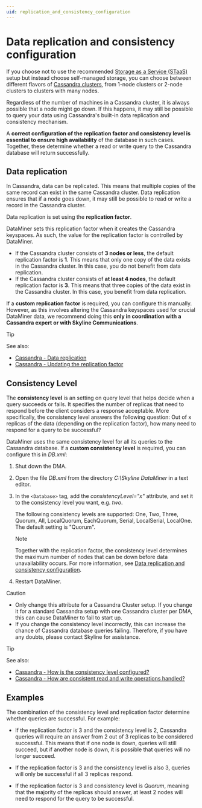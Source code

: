 ```yaml
---
uid: replication_and_consistency_configuration
---
```


# Data replication and consistency configuration

If you choose not to use the recommended [Storage as a Service (STaaS)](xref:STaaS) setup but instead choose self-managed storage, you can choose between different flavors of [Cassandra clusters](xref:Migrating_the_general_database_to_a_DMS_Cassandra_cluster), from 1-node clusters or 2-node clusters to clusters with many nodes.

Regardless of the number of machines in a Cassandra cluster, it is always possible that a node might go down. If this happens, it may still be possible to query your data using Cassandra's built-in data replication and consistency mechanism.

A **correct configuration of the replication factor and consistency level is essential to ensure high availability** of the database in such cases. Together, these determine whether a read or write query to the Cassandra database will return successfully.

## Data replication

In Cassandra, data can be replicated. This means that multiple copies of the same record can exist in the same Cassandra cluster. Data replication ensures that if a node goes down, it may still be possible to read or write a record in the Cassandra cluster.

Data replication is set using the **replication factor**.

DataMiner sets this replication factor when it creates the Cassandra keyspaces. As such, the value for the replication factor is controlled by DataMiner.

- If the Cassandra cluster consists of **3 nodes or less**, the default replication factor is **1**. This means that only one copy of the data exists in the Cassandra cluster. In this case, you do not benefit from data replication.
- If the Cassandra cluster consists of **at least 4 nodes**, the default replication factor is **3**. This means that three copies of the data exist in the Cassandra cluster. In this case, you benefit from data replication.

If a **custom replication factor** is required, you can configure this manually. However, as this involves altering the Cassandra keyspaces used for crucial DataMiner data, we recommend doing this **only in coordination with a Cassandra expert or with Skyline Communications**.

> [!TIP]
> See also:
>
> - [Cassandra - Data replication](https://docs.datastax.com/en/cassandra-oss/3.x/cassandra/architecture/archDataDistributeReplication.html)
> - [Cassandra - Updating the replication factor](https://docs.datastax.com/en/cql-oss/3.3/cql/cql_using/useUpdateKeyspaceRF.html)

## Consistency Level

The **consistency level** is an setting on query level that helps decide when a query succeeds or fails. It specifies the number of replicas that need to respond before the client considers a response acceptable. More specifically, the consistency level answers the following question: Out of x replicas of the data (depending on the replication factor), how many need to respond for a query to be successful?

DataMiner uses the same consistency level for all its queries to the Cassandra database. If a **custom consistency level** is required, you can configure this in *DB.xml*:

1. Shut down the DMA.

1. Open the file *DB.xml* from the directory *C:\\Skyline DataMiner* in a text editor.

1. In the `<Database>` tag, add the *consistencyLevel="x"* attribute, and set it to the consistency level you want, e.g. *two*.

   The following consistency levels are supported: One, Two, Three, Quorum, All, LocalQuorum, EachQuorum, Serial, LocalSerial, LocalOne. The default setting is "Quorum".

   > [!NOTE]
   > Together with the replication factor, the consistency level determines the maximum number of nodes that can be down before data unavailability occurs. For more information, see [Data replication and consistency configuration](xref:replication_and_consistency_configuration).

1. Restart DataMiner.

> [!CAUTION]
>
> - Only change this attribute for a Cassandra Cluster setup. If you change it for a standard Cassandra setup with one Cassandra cluster per DMA, this can cause DataMiner to fail to start up.
> - If you change the consistency level incorrectly, this can increase the chance of Cassandra database queries failing. Therefore, if you have any doubts, please contact Skyline for assistance.

> [!TIP]
> See also:
>
> - [Cassandra - How is the consistency level configured?](https://docs.datastax.com/en/cassandra-oss/3.x/cassandra/dml/dmlConfigConsistency.html)
> - [Cassandra - How are consistent read and write operations handled?](https://docs.datastax.com/en/cassandra-oss/3.x/cassandra/dml/dmlAboutDataConsistency.html)

## Examples

The combination of the consistency level and replication factor determine whether queries are successful. For example:

- If the replication factor is 3 and the consistency level is 2, Cassandra queries will require an answer from 2 out of 3 replicas to be considered successful. This means that if one node is down, queries will still succeed, but if another node is down, it is possible that queries will no longer succeed.

- If the replication factor is 3 and the consistency level is also 3, queries will only be successful if all 3 replicas respond.

- If the replication factor is 3 and consistency level is *Quorum*, meaning that the majority of the replicas should answer, at least 2 nodes will need to respond for the query to be successful.
